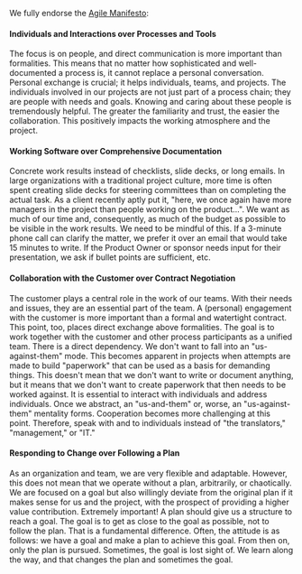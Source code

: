 We fully endorse the [Agile Manifesto](https://agilemanifesto.org/iso/de/manifesto.html):

#### Individuals and Interactions over Processes and Tools

The focus is on people, and direct communication is more important than formalities. This means that no matter how sophisticated and well-documented a process is, it cannot replace a personal conversation. Personal exchange is crucial; it helps individuals, teams, and projects. The individuals involved in our projects are not just part of a process chain; they are people with needs and goals. Knowing and caring about these people is tremendously helpful. The greater the familiarity and trust, the easier the collaboration. This positively impacts the working atmosphere and the project.

#### Working Software over Comprehensive Documentation

Concrete work results instead of checklists, slide decks, or long emails. In large organizations with a traditional project culture, more time is often spent creating slide decks for steering committees than on completing the actual task. As a client recently aptly put it, "here, we once again have more managers in the project than people working on the product...". We want as much of our time and, consequently, as much of the budget as possible to be visible in the work results. We need to be mindful of this. If a 3-minute phone call can clarify the matter, we prefer it over an email that would take 15 minutes to write. If the Product Owner or sponsor needs input for their presentation, we ask if bullet points are sufficient, etc.

#### Collaboration with the Customer over Contract Negotiation

The customer plays a central role in the work of our teams. With their needs and issues, they are an essential part of the team. A (personal) engagement with the customer is more important than a formal and watertight contract. This point, too, places direct exchange above formalities. The goal is to work together with the customer and other process participants as a unified team. There is a direct dependency. We don't want to fall into an "us-against-them" mode. This becomes apparent in projects when attempts are made to build "paperwork" that can be used as a basis for demanding things. This doesn't mean that we don't want to write or document anything, but it means that we don't want to create paperwork that then needs to be worked against. It is essential to interact with individuals and address individuals. Once we abstract, an "us-and-them" or, worse, an "us-against-them" mentality forms. Cooperation becomes more challenging at this point. Therefore, speak with and to individuals instead of "the translators," "management," or "IT."

#### Responding to Change over Following a Plan

As an organization and team, we are very flexible and adaptable. However, this does not mean that we operate without a plan, arbitrarily, or chaotically. We are focused on a goal but also willingly deviate from the original plan if it makes sense for us and the project, with the prospect of providing a higher value contribution. Extremely important! A plan should give us a structure to reach a goal. The goal is to get as close to the goal as possible, not to follow the plan. That is a fundamental difference. Often, the attitude is as follows: we have a goal and make a plan to achieve this goal. From then on, only the plan is pursued. Sometimes, the goal is lost sight of. We learn along the way, and that changes the plan and sometimes the goal.